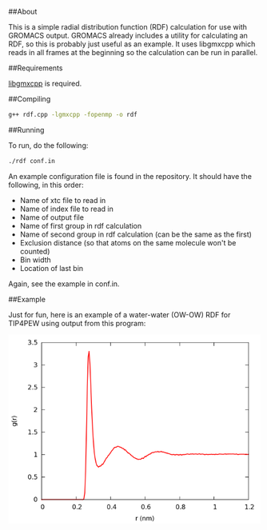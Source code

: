##About 

This is a simple radial distribution function (RDF) calculation for use with GROMACS output.
GROMACS already includes a utility for calculating an RDF, so this is probably
just useful as an example. It uses libgmxcpp which reads in all frames at the
beginning so the calculation can be run in parallel.

##Requirements

[libgmxcpp](https://github.com/wesbarnett/libgmxcpp/releases) is required.

##Compiling

````bash
g++ rdf.cpp -lgmxcpp -fopenmp -o rdf
````

##Running

To run, do the following:

````bash
./rdf conf.in
````

An example configuration file is found in the repository. It should have the
following, in this order:

* Name of xtc file to read in
* Name of index file to read in
* Name of output file
* Name of first group in rdf calculation
* Name of second group in rdf calculation (can be the same as the first)
* Exclusion distance (so that atoms on the same molecule won't be counted)
* Bin width
* Location of last bin

Again, see the example in conf.in.

##Example

Just for fun, here is an example of a water-water (OW-OW) RDF for TIP4PEW using output
from this program:

![RDF of Water](img/rdf.png)
